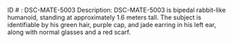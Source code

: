 ID # : DSC-MATE-5003
Description: DSC-MATE-5003 is bipedal rabbit-like humanoid, standing at approximately 1.6 meters tall. The subject is identifiable by his green hair, purple cap, and jade earring in his left ear, along with normal glasses and a red scarf.